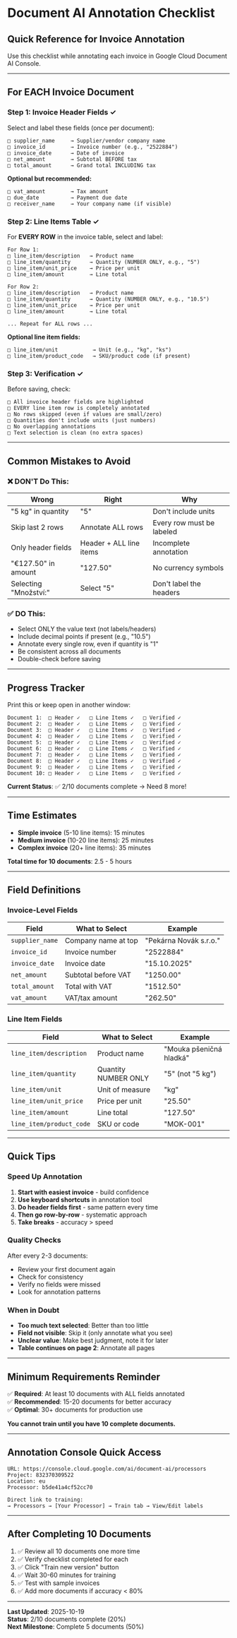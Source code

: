 # Document AI Annotation Checklist

## Quick Reference for Invoice Annotation

Use this checklist while annotating each invoice in Google Cloud Document AI Console.

---

## For EACH Invoice Document

### Step 1: Invoice Header Fields ✓

Select and label these fields (once per document):

```
□ supplier_name     → Supplier/vendor company name
□ invoice_id        → Invoice number (e.g., "2522884")
□ invoice_date      → Date of invoice
□ net_amount        → Subtotal BEFORE tax
□ total_amount      → Grand total INCLUDING tax
```

**Optional but recommended:**
```
□ vat_amount        → Tax amount
□ due_date          → Payment due date
□ receiver_name     → Your company name (if visible)
```

### Step 2: Line Items Table ✓

For **EVERY ROW** in the invoice table, select and label:

```
For Row 1:
□ line_item/description   → Product name
□ line_item/quantity      → Quantity (NUMBER ONLY, e.g., "5")
□ line_item/unit_price    → Price per unit
□ line_item/amount        → Line total

For Row 2:
□ line_item/description   → Product name
□ line_item/quantity      → Quantity (NUMBER ONLY, e.g., "10.5")
□ line_item/unit_price    → Price per unit
□ line_item/amount        → Line total

... Repeat for ALL rows ...
```

**Optional line item fields:**
```
□ line_item/unit           → Unit (e.g., "kg", "ks")
□ line_item/product_code   → SKU/product code (if present)
```

### Step 3: Verification ✓

Before saving, check:

```
□ All invoice header fields are highlighted
□ EVERY line item row is completely annotated
□ No rows skipped (even if values are small/zero)
□ Quantities don't include units (just numbers)
□ No overlapping annotations
□ Text selection is clean (no extra spaces)
```

---

## Common Mistakes to Avoid

### ❌ DON'T Do This:

| Wrong | Right | Why |
|-------|-------|-----|
| "5 kg" in quantity | "5" | Don't include units |
| Skip last 2 rows | Annotate ALL rows | Every row must be labeled |
| Only header fields | Header + ALL line items | Incomplete annotation |
| "€127.50" in amount | "127.50" | No currency symbols |
| Selecting "Množství:" | Select "5" | Don't label the headers |

### ✅ DO This:

- Select ONLY the value text (not labels/headers)
- Include decimal points if present (e.g., "10.5")
- Annotate every single row, even if quantity is "1"
- Be consistent across all documents
- Double-check before saving

---

## Progress Tracker

Print this or keep open in another window:

```
Document 1:  □ Header ✓   □ Line Items ✓   □ Verified ✓
Document 2:  □ Header ✓   □ Line Items ✓   □ Verified ✓
Document 3:  □ Header ✓   □ Line Items ✓   □ Verified ✓
Document 4:  □ Header ✓   □ Line Items ✓   □ Verified ✓
Document 5:  □ Header ✓   □ Line Items ✓   □ Verified ✓
Document 6:  □ Header ✓   □ Line Items ✓   □ Verified ✓
Document 7:  □ Header ✓   □ Line Items ✓   □ Verified ✓
Document 8:  □ Header ✓   □ Line Items ✓   □ Verified ✓
Document 9:  □ Header ✓   □ Line Items ✓   □ Verified ✓
Document 10: □ Header ✓   □ Line Items ✓   □ Verified ✓
```

**Current Status**: ✅ 2/10 documents complete → Need 8 more!

---

## Time Estimates

- **Simple invoice** (5-10 line items): 15 minutes
- **Medium invoice** (10-20 line items): 25 minutes
- **Complex invoice** (20+ line items): 35 minutes

**Total time for 10 documents**: 2.5 - 5 hours

---

## Field Definitions

### Invoice-Level Fields

| Field | What to Select | Example |
|-------|----------------|---------|
| `supplier_name` | Company name at top | "Pekárna Novák s.r.o." |
| `invoice_id` | Invoice number | "2522884" |
| `invoice_date` | Invoice date | "15.10.2025" |
| `net_amount` | Subtotal before VAT | "1250.00" |
| `total_amount` | Total with VAT | "1512.50" |
| `vat_amount` | VAT/tax amount | "262.50" |

### Line Item Fields

| Field | What to Select | Example |
|-------|----------------|---------|
| `line_item/description` | Product name | "Mouka pšeničná hladká" |
| `line_item/quantity` | Quantity NUMBER ONLY | "5" (not "5 kg") |
| `line_item/unit` | Unit of measure | "kg" |
| `line_item/unit_price` | Price per unit | "25.50" |
| `line_item/amount` | Line total | "127.50" |
| `line_item/product_code` | SKU or code | "MOK-001" |

---

## Quick Tips

### Speed Up Annotation

1. **Start with easiest invoice** - build confidence
2. **Use keyboard shortcuts** in annotation tool
3. **Do header fields first** - same pattern every time
4. **Then go row-by-row** - systematic approach
5. **Take breaks** - accuracy > speed

### Quality Checks

After every 2-3 documents:
- Review your first document again
- Check for consistency
- Verify no fields were missed
- Look for annotation patterns

### When in Doubt

- **Too much text selected**: Better than too little
- **Field not visible**: Skip it (only annotate what you see)
- **Unclear value**: Make best judgment, note it for later
- **Table continues on page 2**: Annotate all pages

---

## Minimum Requirements Reminder

✅ **Required**: At least 10 documents with ALL fields annotated  
✅ **Recommended**: 15-20 documents for better accuracy  
✅ **Optimal**: 30+ documents for production use

**You cannot train until you have 10 complete documents.**

---

## Annotation Console Quick Access

```
URL: https://console.cloud.google.com/ai/document-ai/processors
Project: 832370309522
Location: eu
Processor: b5de41a4cf52cc70

Direct link to training:
→ Processors → [Your Processor] → Train tab → View/Edit labels
```

---

## After Completing 10 Documents

1. ✅ Review all 10 documents one more time
2. ✅ Verify checklist completed for each
3. ✅ Click "Train new version" button
4. ✅ Wait 30-60 minutes for training
5. ✅ Test with sample invoices
6. ✅ Add more documents if accuracy < 80%

---

**Last Updated**: 2025-10-19  
**Status**: 2/10 documents complete (20%)  
**Next Milestone**: Complete 5 documents (50%)

